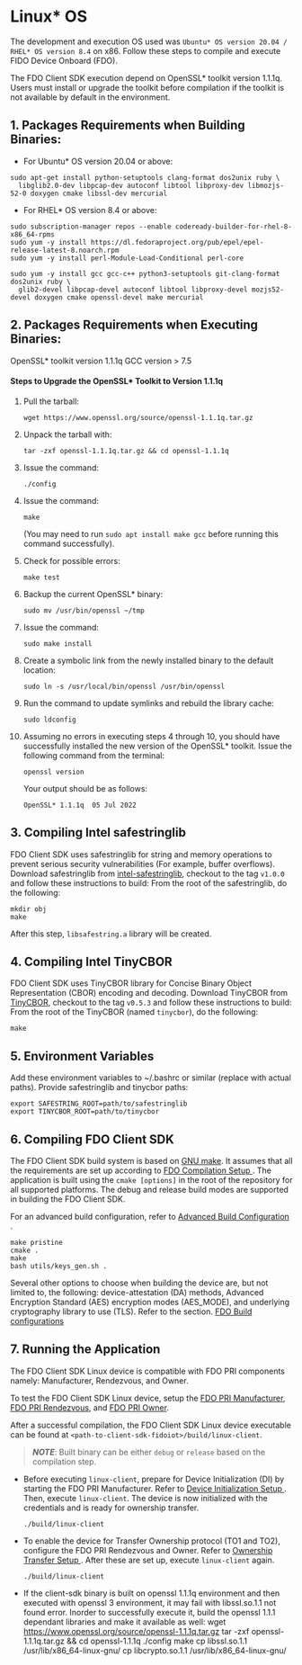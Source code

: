 


# Linux* OS
The development and execution OS used was `Ubuntu* OS version 20.04 / RHEL* OS version 8.4` on x86. Follow these steps to compile and execute FIDO Device Onboard (FDO).

The FDO Client SDK execution depend on OpenSSL* toolkit version 1.1.1q. Users must install or upgrade the toolkit before compilation if the toolkit is not available by default in the environment.

## 1. Packages Requirements when Building Binaries:
* For Ubuntu* OS version 20.04 or above:
```shell
sudo apt-get install python-setuptools clang-format dos2unix ruby \
  libglib2.0-dev libpcap-dev autoconf libtool libproxy-dev libmozjs-52-0 doxygen cmake libssl-dev mercurial
```

* For RHEL* OS version 8.4 or above:
```shell
sudo subscription-manager repos --enable codeready-builder-for-rhel-8-x86_64-rpms
sudo yum -y install https://dl.fedoraproject.org/pub/epel/epel-release-latest-8.noarch.rpm
sudo yum -y install perl-Module-Load-Conditional perl-core
```
```
sudo yum -y install gcc gcc-c++ python3-setuptools git-clang-format dos2unix ruby \
  glib2-devel libpcap-devel autoconf libtool libproxy-devel mozjs52-devel doxygen cmake openssl-devel make mercurial
```
## 2. Packages Requirements when Executing Binaries:

OpenSSL* toolkit version 1.1.1q
GCC version > 7.5
#### Steps to Upgrade the OpenSSL* Toolkit to Version 1.1.1q

1. Pull the tarball:
	```
	wget https://www.openssl.org/source/openssl-1.1.1q.tar.gz
	```
2. Unpack the tarball with:
	```
	tar -zxf openssl-1.1.1q.tar.gz && cd openssl-1.1.1q
	```
3. Issue the command:
	```
	./config
	```
4. Issue the command:
	```
	make
	```
	  (You may need to run `sudo apt install make gcc` before running this command successfully).

5. Check for possible errors:
	```
	make test
	```
6. Backup the current OpenSSL* binary:
	```
	sudo mv /usr/bin/openssl ~/tmp
	```
7. Issue the command:
	```
	sudo make install
	```
8. Create a symbolic link from the newly installed binary to the default location:
	```
	sudo ln -s /usr/local/bin/openssl /usr/bin/openssl
	```
9. Run the command to update symlinks and rebuild the library cache:
	```
	sudo ldconfig
	```
10. Assuming no errors in executing steps 4 through 10, you should have successfully installed the new version of the OpenSSL* toolkit.
Issue the following command from the terminal:
	```
	openssl version
	```
	  Your output should be as follows:
	```
	OpenSSL* 1.1.1q  05 Jul 2022
	```

## 3. Compiling Intel safestringlib
FDO Client SDK uses safestringlib for string and memory operations to prevent serious security vulnerabilities (For example, buffer overflows). Download safestringlib from <a href="https://github.com/intel/safestringlib">intel-safestringlib</a>, checkout to the tag `v1.0.0` and follow these instructions to build:
From the root of the safestringlib, do the following:
 ```shell
 mkdir obj
 make
 ```
After this step, `libsafestring.a` library will be created.

## 4. Compiling Intel TinyCBOR
FDO Client SDK uses TinyCBOR library for Concise Binary Object Representation (CBOR) encoding and decoding. Download TinyCBOR from <a href="https://github.com/intel/tinycbor">TinyCBOR</a>, checkout to the tag `v0.5.3` and follow these instructions to build:
From the root of the TinyCBOR (named `tinycbor`), do the following:
 ```shell
 make
 ```

## 5. Environment Variables
Add these environment variables to ~/.bashrc or similar (replace with actual paths).
Provide safestringlib and tinycbor paths:
```shell
export SAFESTRING_ROOT=path/to/safestringlib
export TINYCBOR_ROOT=path/to/tinycbor
```

## 6. Compiling FDO Client SDK

The FDO Client SDK build system is based on <a href="https://www.gnu.org/software/make/">GNU make</a>. It assumes that all the requirements are set up according to [ FDO Compilation Setup ](setup.md). The application is built using the `cmake [options]` in the root of the repository for all supported platforms. The debug and release build modes are supported in building the FDO Client SDK.

For an advanced build configuration, refer to [ Advanced Build Configuration ](build_conf.md).

```shell
make pristine
cmake .
make
bash utils/keys_gen.sh .
```

Several other options to choose when building the device are, but not limited to, the following: device-attestation (DA) methods, Advanced Encryption Standard (AES) encryption modes (AES_MODE), and underlying cryptography library to use (TLS).
Refer to the section. [FDO Build configurations](build_conf.md)

<a name="run_linux_fdo"></a>

## 7. Running the Application <!-- Ensuring generic updates are captured where applicable -->
The FDO Client SDK Linux device is compatible with FDO PRI components namely: Manufacturer, Rendezvous, and Owner.

To test the FDO Client SDK Linux device, setup the [FDO PRI Manufacturer](https://github.com/secure-device-onboard/pri-fidoiot/blob/master/component-samples/demo/manufacturer/README.md),
[FDO PRI Rendezvous](https://github.com/secure-device-onboard/pri-fidoiot/blob/master/component-samples/demo/rv/README.md), and
[FDO PRI Owner](https://github.com/secure-device-onboard/pri-fidoiot/blob/master/component-samples/demo/owner/README.md).

After a successful compilation, the FDO Client SDK Linux device executable can be found at `<path-to-client-sdk-fidoiot>/build/linux-client`.
> ***NOTE***: Built binary can be either `debug` or `release` based on the compilation step.

- Before executing `linux-client`, prepare for Device Initialization (DI) by starting the FDO PRI Manufacturer.
  Refer to [ Device Initialization Setup ](DI_setup.md).
  Then, execute `linux-client`. The device is now initialized with the credentials and is ready for ownership transfer.

  ```shell
  ./build/linux-client
  ```

- To enable the device for Transfer Ownership protocol (TO1 and TO2), configure the FDO PRI Rendezvous and Owner.
  Refer to [ Ownership Transfer Setup ](ownership_transfer.md).
  After these are set up, execute `linux-client` again.

  ```shell
  ./build/linux-client
  ```
- If the client-sdk binary is built on openssl 1.1.1q environment and then executed with openssl 3 environment, it may fail with libssl.so.1.1 not found error. Inorder to successfully execute it, build the openssl 1.1.1 dependant libraries and make it available as well:
    wget https://www.openssl.org/source/openssl-1.1.1q.tar.gz
    tar -zxf openssl-1.1.1q.tar.gz && cd openssl-1.1.1q
    ./config
    make
    cp libssl.so.1.1 /usr/lib/x86_64-linux-gnu/
    cp libcrypto.so.1.1 /usr/lib/x86_64-linux-gnu/


